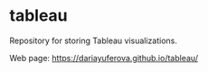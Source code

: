 # tableau
Repository for storing Tableau visualizations.

Web page: https://dariayuferova.github.io/tableau/
